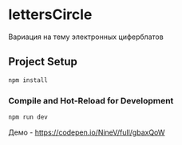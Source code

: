 # lettersCircle

Вариация на тему электронных циферблатов

## Project Setup

```sh
npm install
```

### Compile and Hot-Reload for Development

```sh
npm run dev
```

Демо - https://codepen.io/NineV/full/gbaxQoW
